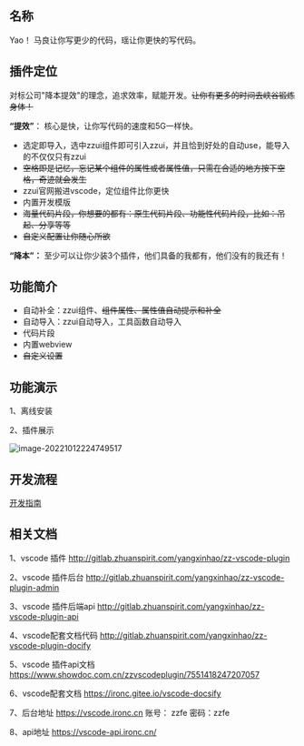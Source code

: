 ## 名称

Yao！ 马良让你写更少的代码，瑶让你更快的写代码。       


## 插件定位

对标公司"降本提效"的理念，追求效率，赋能开发。~~让你有更多的时间去峡谷锻炼身体！~~



**“提效”**：  核心是快，让你写代码的速度和5G一样快。

- 选定即导入，选中zzui组件即可引入zzui，并且恰到好处的自动use，能导入的不仅仅只有zzui
- ~~空格即是记忆，忘记某个组件的属性或者属性值，只需在合适的地方按下空格，奇迹就会发生~~
- zzui官网搬进vscode，定位组件比你更快
- 内置开发模版
- ~~海量代码片段，你想要的都有：原生代码片段、功能性代码片段，比如：吊起、分享等等~~
- ~~自定义配置让你随心所欲~~



**“降本”：** 至少可以让你少装3个插件，他们具备的我都有，他们没有的我还有！



## 功能简介

- 自动补全：zzui组件、~~组件属性、属性值自动提示和补全~~
- 自动导入：zzui自动导入，工具函数自动导入
- 代码片段
- 内置webview
- ~~自定义设置~~



## 功能演示

1、离线安装

2、插件展示

![image-20221012224749517](https://qn.huat.xyz/mac/20221012224749.png)




## 开发流程

[开发指南](../guide/index.md)

## 相关文档


1、vscode 插件
http://gitlab.zhuanspirit.com/yangxinhao/zz-vscode-plugin

2、vscode 插件后台
http://gitlab.zhuanspirit.com/yangxinhao/zz-vscode-plugin-admin

3、vscode 插件后端api
http://gitlab.zhuanspirit.com/yangxinhao/zz-vscode-plugin-api

4、vscode配套文档代码
http://gitlab.zhuanspirit.com/yangxinhao/zz-vscode-plugin-docify 


5、vscode 插件api文档
https://www.showdoc.com.cn/zzvscodeplugin/7551418247207057

6、vscode配套文档
https://ironc.gitee.io/vscode-docsify

7、后台地址
https://vscode.ironc.cn   账号： zzfe  密码：zzfe 

8、api地址
https://vscode-api.ironc.cn/

